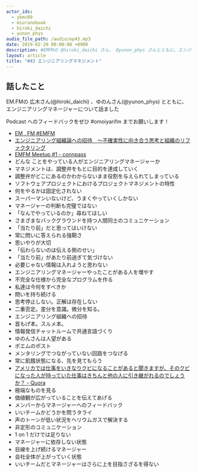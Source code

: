 ```yaml
---
actor_ids:
  - ykmc09
  - miuranobuak
  - hiroki_daichi
  - yunon_phys
audio_file_path: /audio/ep43.mp3
date: 2019-02-20 00:00:00 +0900
description: #EMFMの @hiroki_daichi さん、 @yunon_phys さんとともに、エンジニアリングマネージャーについて話ました
layout: article
title: "#43 エンジニアリングマネジメント"
---
```


## 話したこと
EM.FMの 広木さん(@hiroki_daichi) 、ゆのんさん(@yunon_phys) とともに、エンジニアリングマネージャーについて話ました

Podcast へのフィードバックをぜひ #omoiyarifm までお願いします！

- [EM . FM #EMFM](https://anchor.fm/em-fm)
- [エンジニアリング組織論への招待　～不確実性に向き合う思考と組織のリファクタリング](https://amzn.to/2tpp48V)
- [EMFM Meetup #1 - connpass](https://emfm.connpass.com/event/112254/)
- どんな ことをやっている人がエンジニアリングマネージャーか
- マネジメントは、調整弁をもとに目的を達成していく
- 調整弁がどこにあるのかわからないまま役割を与えられてしまっている
- ソフトウェアプロジェクトにおけるプロジェクトマネジメントの特性
- 何をやるかは固定化されない
- スーパーマンいないけど、うまくやっていくしかない
- マネージャーの判断も完璧ではない
- 「なんでやっているのか」尋ねてほしい
- さまざまなバックグラウンドを持つ人間同士のコミュニケーション
- 「当たり前」だと思ってはいけない
- 常に問いに答えられる強靭さ
- 思いやりが大切
- 「伝わらないのは伝える側のせい」
- 「当たり前」があたり前過ぎて気づけない
- 必要じゃない情報は入れようと思わない
- エンジニアリングマネージャーやったことがある人を増やす
- 不完全な仕様から完全なプログラムを作る
- 私達は今何をすべきか
- 問いを持ち続ける
- 思考停止しない。正解は存在しない
- 二重否定。差分を意識。微分を知る。
- エンジニアリング組織への招待
- 首もげ本。スルメ本。
- 情報発信チャットルームで共通言語づくり
- ゆのんさんは人望がある
- ポエムのポスト
- メンタリングでつながっていない回路をつなげる
- 常に飢餓状態になる、先を見てもらう
- [アメリカでは仕事をいきなりクビになることがあると聞きますが、そのクビになった人が持っていた仕事はきちんと他の人に引き継がれるのでしょうか？ - Quora](https://jp.quora.com/%E3%82%A2%E3%83%A1%E3%83%AA%E3%82%AB%E3%81%A7%E3%81%AF%E4%BB%95%E4%BA%8B%E3%82%92%E3%81%84%E3%81%8D%E3%81%AA%E3%82%8A%E3%82%AF%E3%83%93%E3%81%AB%E3%81%AA%E3%82%8B%E3%81%93%E3%81%A8%E3%81%8C%E3%81%82%E3%82%8B)
- 極端なものを見る
- 価値観が広がっていることを伝えてあげる
- メンバーからマネージャーへのフィードバック
- いいチームかどうかを問うタライ
- 声のトーンが低い状況をヘリウムガスで解決する
- 非定形のコミュニケーション
- 1 on 1 だけでは足りない
- マネージャーに依存しない状態
- 目線を上げ続けるマネージャー
- 会社全体が上がっていく状態
- いいチームだとマネージャーはさらに上を目指さざるを得ない

